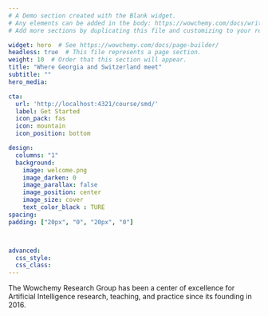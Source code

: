 ```yaml
---
# A Demo section created with the Blank widget.
# Any elements can be added in the body: https://wowchemy.com/docs/writing-markdown-latex/
# Add more sections by duplicating this file and customizing to your requirements.

widget: hero  # See https://wowchemy.com/docs/page-builder/
headless: true  # This file represents a page section.
weight: 10  # Order that this section will appear.
title: "Where Georgia and Switzerland meet"
subtitle: ""
hero_media: 

cta:
  url: 'http://localhost:4321/course/smd/'
  label: Get Started
  icon_pack: fas
  icon: mountain
  icon_position: bottom

design:
  columns: "1"
  background:
    image: welcome.png
    image_darken: 0
    image_parallax: false
    image_position: center
    image_size: cover
    text_color_black : TURE
spacing:
padding: ["20px", "0", "20px", "0"]



advanced:
  css_style: 
  css_class: 
---
```


The Wowchemy Research Group has been a center of excellence for Artificial Intelligence research, teaching, and practice since its founding in 2016.
